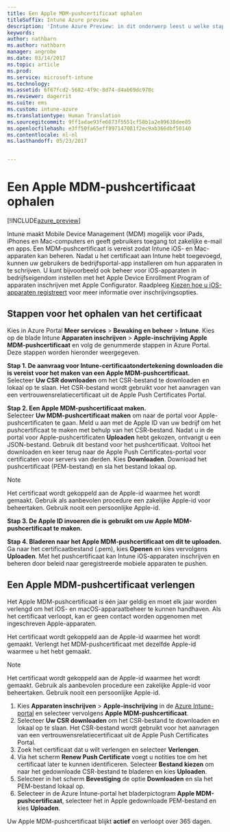 ```yaml
---
title: Een Apple MDM-pushcertificaat ophalen
titleSuffix: Intune Azure preview
description: 'Intune Azure Preview: in dit onderwerp leest u welke stappen u moet uitvoeren om een Apple MDM-pushcertificaat op te halen voor het beheren van iOS-apparaten met Intune.'
keywords: 
author: nathbarn
ms.author: nathbarn
manager: angrobe
ms.date: 03/14/2017
ms.topic: article
ms.prod: 
ms.service: microsoft-intune
ms.technology: 
ms.assetid: 6f67fcd2-5682-4f9c-8d74-d4ab69dc978c
ms.reviewer: dagerrit
ms.suite: ems
ms.custom: intune-azure
ms.translationtype: Human Translation
ms.sourcegitcommit: 9ff1adae93fe6873f5551cf58b1a2e89638dee85
ms.openlocfilehash: e3ff50fa65eff897147081f2ec9ab366dbf50140
ms.contentlocale: nl-nl
ms.lasthandoff: 05/23/2017


---
```


# <a name="get-an-apple-mdm-push-certificate"></a>Een Apple MDM-pushcertificaat ophalen

[!INCLUDE[azure_preview](./includes/azure_preview.md)]

Intune maakt Mobile Device Management (MDM) mogelijk voor iPads, iPhones en Mac-computers en geeft gebruikers toegang tot zakelijke e-mail en apps. Een MDM-pushcertificaat is vereist zodat Intune iOS- en Mac-apparaten kan beheren. Nadat u het certificaat aan Intune hebt toegevoegd, kunnen uw gebruikers de bedrijfsportal-app installeren om hun apparaten in te schrijven. U kunt bijvoorbeeld ook beheer voor iOS-apparaten in bedrijfseigendom instellen met het Apple Device Enrollment Program of apparaten inschrijven met Apple Configurator. Raadpleeg [Kiezen hoe u iOS-apparaten registreert](enrollment-method-choose-ios.md) voor meer informatie over inschrijvingsopties.

## <a name="steps-to-get-your-certificate"></a>Stappen voor het ophalen van het certificaat
Kies in Azure Portal **Meer services** > **Bewaking en beheer** > **Intune**. Kies op de blade Intune **Apparaten inschrijven** > **Apple-inschrijving** **Apple MDM-pushcertificaat** en volg de genummerde stappen in Azure Portal. Deze stappen worden hieronder weergegeven.

**Stap 1. De aanvraag voor Intune-certificaatondertekening downloaden die is vereist voor het maken van een Apple MDM-pushcertificaat.**<br>
Selecteer **Uw CSR downloaden** om het CSR-bestand te downloaden en lokaal op te slaan. Het CSR-bestand wordt gebruikt voor het aanvragen van een vertrouwensrelatiecertificaat uit de Apple Push Certificates Portal.

**Stap 2. Een Apple MDM-pushcertificaat maken.**<br>
Selecteer **Uw MDM-pushcertificaat maken** om naar de portal voor Apple-pushcertificaten te gaan. Meld u aan met de Apple ID van uw bedrijf om het pushcertificaat te maken met behulp van het CSR-bestand. Nadat u in de portal voor Apple-pushcertificaten **Uploaden** hebt gekozen, ontvangt u een JSON-bestand. Gebruik dit bestand voor het pushcertificaat. Voltooi het downloaden en keer terug naar de Apple Push Certificates-portal voor certificaten voor servers van derden. Kies **Downloaden**. Download het pushcertificaat (PEM-bestand) en sla het bestand lokaal op.

> [!NOTE]
> Het certificaat wordt gekoppeld aan de Apple-id waarmee het wordt gemaakt. Gebruik als aanbevolen procedure een zakelijke Apple-id voor beheertaken. Gebruik nooit een persoonlijke Apple-id.

**Stap 3. De Apple ID invoeren die is gebruikt om uw Apple MDM-pushcertificaat te maken.**

**Stap 4. Bladeren naar het Apple MDM-pushcertificaat om dit te uploaden.**<br>
Ga naar het certificaatbestand (.pem), kies **Openen** en kies vervolgens **Uploaden**. Met het pushcertificaat kan Intune iOS-apparaten inschrijven en beheren door beleid naar geregistreerde mobiele apparaten te pushen.

## <a name="renew-apple-mdm-push-certificate"></a>Een Apple MDM-pushcertificaat verlengen
Het Apple MDM-pushcertificaat is één jaar geldig en moet elk jaar worden verlengd om het iOS- en macOS-apparaatbeheer te kunnen handhaven. Als het certificaat verloopt, kan er geen contact worden opgenomen met ingeschreven Apple-apparaten.

Het certificaat wordt gekoppeld aan de Apple-id waarmee het wordt gemaakt. Verlengt het MDM-pushcertificaat met dezelfde Apple-id waarmee u het hebt gemaakt.

> [!NOTE]
> Het certificaat wordt gekoppeld aan de Apple-id waarmee het wordt gemaakt. Gebruik als aanbevolen procedure een zakelijke Apple-id voor beheertaken. Gebruik nooit een persoonlijke Apple-id.

1. Kies **Apparaten inschrijven** > **Apple-inschrijving** in de [Azure Intune-portal](https://portal.azure.com) en selecteer vervolgens **Apple MDM-pushcertificaat**.
2. Selecteer **Uw CSR downloaden** om het CSR-bestand te downloaden en lokaal op te slaan. Het CSR-bestand wordt gebruikt voor het aanvragen van een vertrouwensrelatiecertificaat uit de Apple Push Certificates Portal.
3. Zoek het certificaat dat u wilt verlengen en selecteer **Verlengen**.
4. Via het scherm **Renew Push Certificate** voegt u notities toe om het certificaat later te kunnen identificeren. Selecteer **Bestand kiezen** om naar het gedownloade CSR-bestand te bladeren en kies **Uploaden**.
5. Selecteer in het scherm **Bevestiging** de optie **Downloaden** en sla het PEM-bestand lokaal op.
6. Selecteer in de Azure Intune-portal het bladerpictogram **Apple MDM-pushcertificaat**, selecteer het in Apple gedownloade PEM-bestand en kies **Uploaden**.

Uw Apple MDM-pushcertificaat blijkt **actief** en verloopt over 365 dagen.

